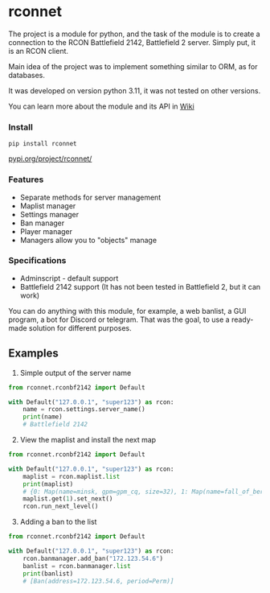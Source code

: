 # rconnet
The project is a module for python, and the task of the module is to create a connection to the RCON Battlefield 2142, Battlefield 2 server. Simply put, it is an RCON client.

Main idea of the project was to implement something similar to ORM, as for databases.

It was developed on version python 3.11, it was not tested on other versions.

You can learn more about the module and its API in [Wiki](https://github.com/VordyV/rconnet/wiki)

### Install
`pip install rconnet`

[pypi.org/project/rconnet/](https://pypi.org/project/rconnet/)

### Features
- Separate methods for server management
- Maplist manager
- Settings manager
- Ban manager
- Player manager
- Managers allow you to "objects" manage

### Specifications
- Adminscript - default support
- Battlefield 2142 support (It has not been tested in Battlefield 2, but it can work)

You can do anything with this module, for example, a web banlist, a GUI program, a bot for Discord or telegram. That was the goal, to use a ready-made solution for different purposes.

## Examples
1. Simple output of the server name
```python
from rconnet.rconbf2142 import Default

with Default("127.0.0.1", "super123") as rcon:
    name = rcon.settings.server_name()
    print(name)
    # Battlefield 2142
```
2. View the maplist and install the next map
```python
from rconnet.rconbf2142 import Default

with Default("127.0.0.1", "super123") as rcon:
    maplist = rcon.maplist.list
    print(maplist)
    # {0: Map(name=minsk, gpm=gpm_cq, size=32), 1: Map(name=fall_of_berlin, gpm=gpm_cq, size=32), 2: Map(name=suez_canal, gpm=gpm_ti, size=48)}
    maplist.get(1).set_next()
    rcon.run_next_level()
```
3. Adding a ban to the list
```python
from rconnet.rconbf2142 import Default

with Default("127.0.0.1", "super123") as rcon:
    rcon.banmanager.add_ban("172.123.54.6")
    banlist = rcon.banmanager.list
    print(banlist)
    # [Ban(address=172.123.54.6, period=Perm)]
```
